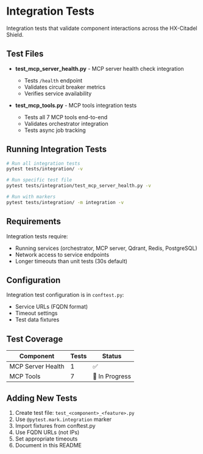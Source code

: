 # Integration Tests

Integration tests that validate component interactions across the HX-Citadel Shield.

## Test Files

- **test_mcp_server_health.py** - MCP server health check integration
  - Tests `/health` endpoint
  - Validates circuit breaker metrics
  - Verifies service availability

- **test_mcp_tools.py** - MCP tools integration tests
  - Tests all 7 MCP tools end-to-end
  - Validates orchestrator integration
  - Tests async job tracking

## Running Integration Tests

```bash
# Run all integration tests
pytest tests/integration/ -v

# Run specific test file
pytest tests/integration/test_mcp_server_health.py -v

# Run with markers
pytest tests/integration/ -m integration -v
```

## Requirements

Integration tests require:
- Running services (orchestrator, MCP server, Qdrant, Redis, PostgreSQL)
- Network access to service endpoints
- Longer timeouts than unit tests (30s default)

## Configuration

Integration test configuration is in `conftest.py`:
- Service URLs (FQDN format)
- Timeout settings
- Test data fixtures

## Test Coverage

| Component | Tests | Status |
|-----------|-------|--------|
| MCP Server Health | 1 | ✅ |
| MCP Tools | 7 | 🔄 In Progress |

## Adding New Tests

1. Create test file: `test_<component>_<feature>.py`
2. Use `@pytest.mark.integration` marker
3. Import fixtures from conftest.py
4. Use FQDN URLs (not IPs)
5. Set appropriate timeouts
6. Document in this README
